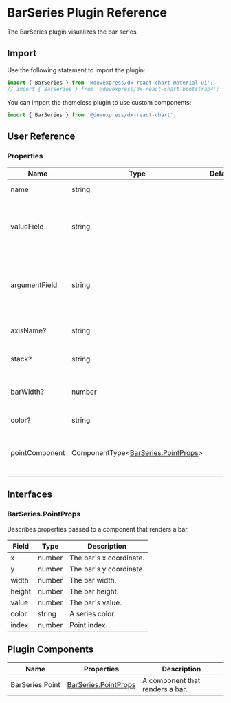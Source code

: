 # BarSeries Plugin Reference

The BarSeries plugin visualizes the bar series.

## Import

Use the following statement to import the plugin:

```js
import { BarSeries } from '@devexpress/dx-react-chart-material-ui';
// import { BarSeries } from '@devexpress/dx-react-chart-bootstrap4';
```

You can import the themeless plugin to use custom components:

```js
import { BarSeries } from '@devexpress/dx-react-chart';
```

## User Reference

### Properties

Name | Type | Default | Description
-----|------|---------|------------
name | string | | A series name.
valueField | string | | The name of a data field that provides series point values.
argumentField | string | | The name of a data field that provides series point argument values.
axisName? | string | | The associated axis.
stack? | string | | The associated stack.
barWidth? | number | | The bar width in relative units.
color? | string | | A series color.
pointComponent | ComponentType&lt;[BarSeries.PointProps](#barseriespointprops)&gt; | | A component that renders a bar.

## Interfaces

### BarSeries.PointProps

Describes properties passed to a component that renders a bar.

Field | Type | Description
------|------|------------
x | number | The bar's x coordinate.
y | number | The bar's y coordinate.
width | number | The bar width.
height | number | The bar height.
value | number | The bar's value.
color | string | A series color.
index | number | Point index.

## Plugin Components

Name | Properties | Description
-----|------------|------------
BarSeries.Point | [BarSeries.PointProps](#barseriespointprops) | A component that renders a bar.
